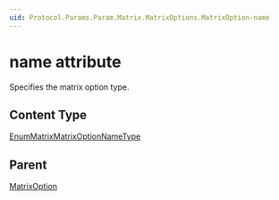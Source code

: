 ```yaml
---
uid: Protocol.Params.Param.Matrix.MatrixOptions.MatrixOption-name
---
```


# name attribute

Specifies the matrix option type.

## Content Type

[EnumMatrixMatrixOptionNameType](xref:Protocol-EnumMatrixMatrixOptionNameType)

## Parent

[MatrixOption](xref:Protocol.Params.Param.Matrix.MatrixOptions.MatrixOption)
